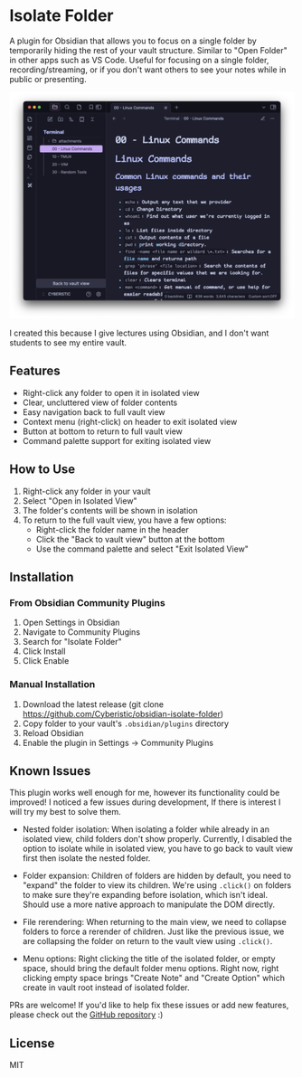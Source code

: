 # Isolate Folder

A plugin for Obsidian that allows you to focus on a single folder by temporarily hiding the rest of your vault structure. Similar to "Open Folder" in other apps such as VS Code.
Useful for focusing on a single folder, recording/streaming, or if you don't want others to see your notes while in public or presenting.

![Plugin Preview](public/plugin-preview.png)

I created this because I give lectures using Obsidian, and I don't want students to see my entire vault.

## Features

-   Right-click any folder to open it in isolated view
-   Clear, uncluttered view of folder contents
-   Easy navigation back to full vault view
-   Context menu (right-click) on header to exit isolated view
-   Button at bottom to return to full vault view
-   Command palette support for exiting isolated view

## How to Use

1. Right-click any folder in your vault
2. Select "Open in Isolated View"
3. The folder's contents will be shown in isolation
4. To return to the full vault view, you have a few options:
    - Right-click the folder name in the header
    - Click the "Back to vault view" button at the bottom
    - Use the command palette and select "Exit Isolated View"

## Installation

### From Obsidian Community Plugins

1. Open Settings in Obsidian
2. Navigate to Community Plugins
3. Search for "Isolate Folder"
4. Click Install
5. Click Enable

### Manual Installation

1. Download the latest release (git clone https://github.com/Cyberistic/obsidian-isolate-folder)
2. Copy folder to your vault's `.obsidian/plugins` directory
3. Reload Obsidian
4. Enable the plugin in Settings → Community Plugins

## Known Issues

This plugin works well enough for me, however its functionality could be improved! I noticed a few issues during development, If there is interest I will try my best to solve them.

-   Nested folder isolation: When isolating a folder while already in an isolated view, child folders don't show properly. Currently, I disabled the option to isolate while in isolated view, you have to go back to vault view first then isolate the nested folder.

-   Folder expansion: Children of folders are hidden by default, you need to "expand" the folder to view its children. We're using `.click()` on folders to make sure they're expanding before isolation, which isn't ideal. Should use a more native approach to manipulate the DOM directly.

-   File rerendering: When returning to the main view, we need to collapse folders to force a rerender of children. Just like the previous issue, we are collapsing the folder on return to the vault view using `.click()`.

-   Menu options: Right clicking the title of the isolated folder, or empty space, should bring the default folder menu options. Right now, right clicking empty space brings "Create Note" and "Create Option" which create in vault root instead of isolated folder.

PRs are welcome! If you'd like to help fix these issues or add new features, please check out the [GitHub repository](https://github.com/Cyberistic/obsidian-isolate-folder) :)

## License

MIT

